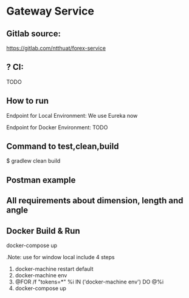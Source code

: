 # Gateway Service

## Gitlab source:
https://gitlab.com/ntthuat/forex-service
## ? CI:
TODO

## How to run
Endpoint for Local Environment:
We use Eureka now

Endpoint for Docker Environment:
TODO


## Command to test,clean,build
$ gradlew clean build

## Postman example

## All requirements about dimension, length and angle

## Docker Build & Run
docker-compose up

.Note: use for window local include 4 steps
1. docker-machine restart default
2. docker-machine env
3. @FOR /f "tokens=*" %i IN ('docker-machine env') DO @%i
4. docker-compose up